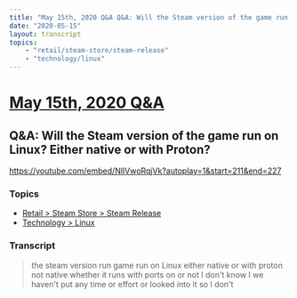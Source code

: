 ```yaml
---
title: "May 15th, 2020 Q&A Q&A: Will the Steam version of the game run on Linux? Either native or with Proton?"
date: "2020-05-15"
layout: transcript
topics:
    - "retail/steam-store/steam-release"
    - "technology/linux"
---
```

# [May 15th, 2020 Q&A](../2020-05-15.md)
## Q&A: Will the Steam version of the game run on Linux? Either native or with Proton?
https://youtube.com/embed/NlIVwoRqjVk?autoplay=1&start=211&end=227

### Topics
* [Retail > Steam Store > Steam Release](../topics/retail/steam-store/steam-release.md)
* [Technology > Linux](../topics/technology/linux.md)

### Transcript

> the steam version run game run on Linux either native or with proton not native whether it runs with ports on or not I don't know I we haven't put any time or effort or looked into it so I don't
